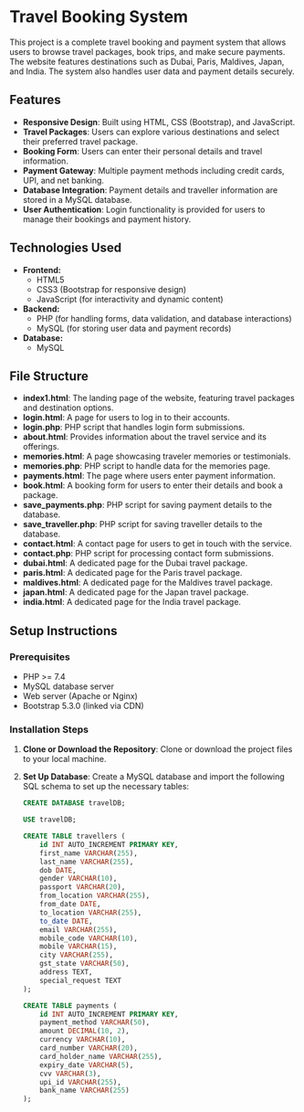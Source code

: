# Travel Booking System

This project is a complete travel booking and payment system that allows users to browse travel packages, book trips, and make secure payments. The website features destinations such as Dubai, Paris, Maldives, Japan, and India. The system also handles user data and payment details securely.

## Features

- **Responsive Design**: Built using HTML, CSS (Bootstrap), and JavaScript.
- **Travel Packages**: Users can explore various destinations and select their preferred travel package.
- **Booking Form**: Users can enter their personal details and travel information.
- **Payment Gateway**: Multiple payment methods including credit cards, UPI, and net banking.
- **Database Integration**: Payment details and traveller information are stored in a MySQL database.
- **User Authentication**: Login functionality is provided for users to manage their bookings and payment history.

## Technologies Used

- **Frontend:**
  - HTML5
  - CSS3 (Bootstrap for responsive design)
  - JavaScript (for interactivity and dynamic content)
- **Backend:**
  - PHP (for handling forms, data validation, and database interactions)
  - MySQL (for storing user data and payment records)
- **Database:**
  - MySQL

## File Structure

- **index1.html**: The landing page of the website, featuring travel packages and destination options.
- **login.html**: A page for users to log in to their accounts.
- **login.php**: PHP script that handles login form submissions.
- **about.html**: Provides information about the travel service and its offerings.
- **memories.html**: A page showcasing traveler memories or testimonials.
- **memories.php**: PHP script to handle data for the memories page.
- **payments.html**: The page where users enter payment information.
- **book.html**: A booking form for users to enter their details and book a package.
- **save_payments.php**: PHP script for saving payment details to the database.
- **save_traveller.php**: PHP script for saving traveller details to the database.
- **contact.html**: A contact page for users to get in touch with the service.
- **contact.php**: PHP script for processing contact form submissions.
- **dubai.html**: A dedicated page for the Dubai travel package.
- **paris.html**: A dedicated page for the Paris travel package.
- **maldives.html**: A dedicated page for the Maldives travel package.
- **japan.html**: A dedicated page for the Japan travel package.
- **india.html**: A dedicated page for the India travel package.

## Setup Instructions

### Prerequisites

- PHP >= 7.4
- MySQL database server
- Web server (Apache or Nginx)
- Bootstrap 5.3.0 (linked via CDN)

### Installation Steps

1. **Clone or Download the Repository**:
   Clone or download the project files to your local machine.

2. **Set Up Database**:
   Create a MySQL database and import the following SQL schema to set up the necessary tables:

   ```sql
   CREATE DATABASE travelDB;

   USE travelDB;

   CREATE TABLE travellers (
       id INT AUTO_INCREMENT PRIMARY KEY,
       first_name VARCHAR(255),
       last_name VARCHAR(255),
       dob DATE,
       gender VARCHAR(10),
       passport VARCHAR(20),
       from_location VARCHAR(255),
       from_date DATE,
       to_location VARCHAR(255),
       to_date DATE,
       email VARCHAR(255),
       mobile_code VARCHAR(10),
       mobile VARCHAR(15),
       city VARCHAR(255),
       gst_state VARCHAR(50),
       address TEXT,
       special_request TEXT
   );

   CREATE TABLE payments (
       id INT AUTO_INCREMENT PRIMARY KEY,
       payment_method VARCHAR(50),
       amount DECIMAL(10, 2),
       currency VARCHAR(10),
       card_number VARCHAR(20),
       card_holder_name VARCHAR(255),
       expiry_date VARCHAR(5),
       cvv VARCHAR(3),
       upi_id VARCHAR(255),
       bank_name VARCHAR(255)
   );
